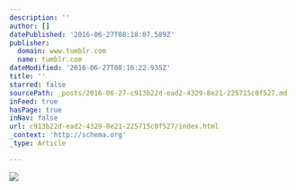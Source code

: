 ```yaml
---
description: ''
author: []
datePublished: '2016-06-27T08:18:07.589Z'
publisher:
  domain: www.tumblr.com
  name: tumblr.com
dateModified: '2016-06-27T08:16:22.935Z'
title: ''
starred: false
sourcePath: _posts/2016-06-27-c913b22d-ead2-4329-8e21-225715c0f527.md
inFeed: true
hasPage: true
inNav: false
url: c913b22d-ead2-4329-8e21-225715c0f527/index.html
_context: 'http://schema.org'
_type: Article

---
```

![](https://67.media.tumblr.com/aaa36bacec08dcd8472ca9e53cdc5fa5/tumblr_o99cobsZKa1qasnrqo1_1280.jpg)